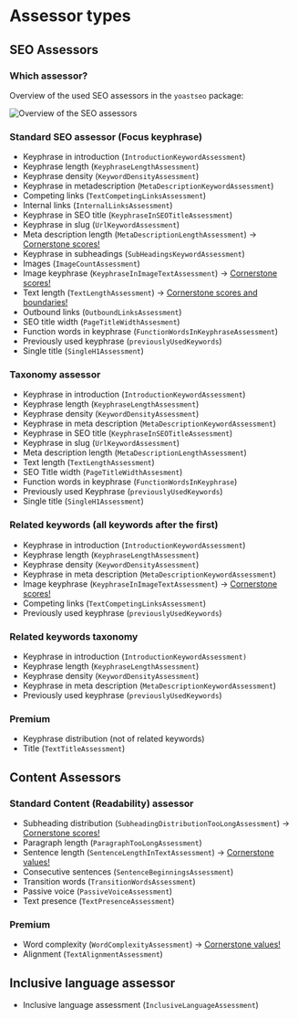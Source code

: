 # Assessor types
## SEO Assessors
### Which assessor?
Overview of the used SEO assessors in the `yoastseo` package:

![Overview of the SEO assessors](/packages/yoastseo/images/assessorsOverview.png)
### Standard SEO assessor (Focus keyphrase)
- Keyphrase in introduction (`IntroductionKeywordAssessment`)
- Keyphrase length (`KeyphraseLengthAssessment`)
- Keyphrase density (`KeywordDensityAssessment`)
- Keyphrase in metadescription (`MetaDescriptionKeywordAssessment`)
- Competing links (`TextCompetingLinksAssessment`)
- Internal links (`InternalLinksAssessment`)
- Keyphrase in SEO title (`KeyphraseInSEOTitleAssessment`)
- Keyphrase in slug (`UrlKeywordAssessment`)
- Meta description length (`MetaDescriptionLengthAssessment`) -> [Cornerstone scores!](../assessments/SCORING%20SEO.md#5-meta-description-length)
- Keyphrase in subheadings (`SubHeadingsKeywordAssessment`)
- Images (`ImageCountAssessment`)
- Image keyphrase (`KeyphraseInImageTextAssessment`) -> [Cornerstone scores!](../assessments/SCORING%20SEO.md#7-image-keyphrase)
- Text length (`TextLengthAssessment`) -> [Cornerstone scores and boundaries!](../assessments/SCORING%20SEO.md#1-text-length)
- Outbound links (`OutboundLinksAssessment`)
- SEO title width (`PageTitleWidthAssesment`)
- Function words in keyphrase (`FunctionWordsInKeyphraseAssessment`)
- Previously used keyphrase (`previouslyUsedKeywords`)
- Single title (`SingleH1Assessment`)
### Taxonomy assessor
- Keyphrase in introduction (`IntroductionKeywordAssessment`)
- Keyphrase length (`KeyphraseLengthAssessment`)
- Keyphrase density (`KeywordDensityAssessment`)
- Keyphrase in meta description (`MetaDescriptionKeywordAssessment`)
- Keyphrase in SEO title (`KeyphraseInSEOTitleAssessment`)
- Keyphrase in slug (`UrlKeywordAssessment`)
- Meta description length (`MetaDescriptionLengthAssessment`)
- Text length (`TextLengthAssessment`)
- SEO Title width (`PageTitleWidthAssesment`)
- Function words in keyphrase (`FunctionWordsInKeyphrase`)
- Previously used Keyphrase (`previouslyUsedKeywords`)
- Single title (`SingleH1Assessment`)
### Related keywords (all keywords after the first)
- Keyphrase in introduction (`IntroductionKeywordAssessment`)
- Keyphrase length (`KeyphraseLengthAssessment`)
- Keyphrase density (`KeywordDensityAssessment`)
- Keyphrase in meta description (`MetaDescriptionKeywordAssessment`)
- Image keyphrase (`KeyphraseInImageTextAssessment`) -> [Cornerstone scores!](../assessments/SCORING%20SEO.md#7-image-keyphrase)
- Competing links (`TextCompetingLinksAssessment`)
- Previously used keyphrase (`previouslyUsedKeywords`)
### Related keywords taxonomy
- Keyphrase in introduction (`IntroductionKeywordAssessment)`
- Keyphrase length (`KeyphraseLengthAssessment`)
- Keyphrase density (`KeywordDensityAssessment`)
- Keyphrase in meta description (`MetaDescriptionKeywordAssessment`)
- Previously used keyphrase (`previouslyUsedKeywords`)
### Premium
- Keyphrase distribution (not of related keywords)
- Title (`TextTitleAssessment`)

## Content Assessors
### Standard Content (Readability) assessor
- Subheading distribution (`SubheadingDistributionTooLongAssessment`) -> [Cornerstone scores!](../assessments/SCORING%20READABILITY.md#1-subheading-distribution)
- Paragraph length (`ParagraphTooLongAssessment`)
- Sentence length (`SentenceLengthInTextAssessment`) -> [Cornerstone values!](../assessments/SCORING%20READABILITY.md#1-subheading-distribution)
- Consecutive sentences (`SentenceBeginningsAssessment`)
- Transition words (`TransitionWordsAssessment`)
- Passive voice (`PassiveVoiceAssessment`)
- Text presence (`TextPresenceAssessment`)
### Premium
- Word complexity (`WordComplexityAssessment`) -> [Cornerstone values!](../assessments/SCORING%20READABILITY.md#8-word-complexity)
- Alignment (`TextAlignmentAssessment`)

## Inclusive language assessor
- Inclusive language assessment (`InclusiveLanguageAssessment`)
